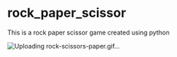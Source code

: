 # rock_paper_scissor
This is a rock paper scissor game created using python

![Uploading rock-scissors-paper.gif…]()
